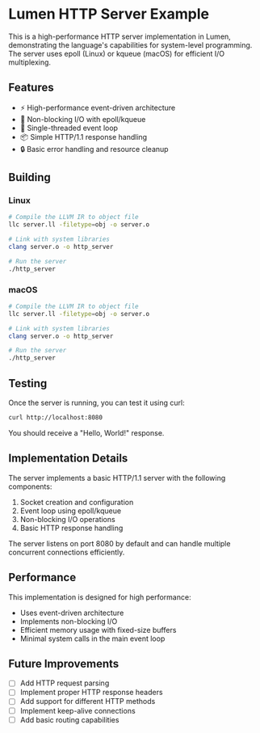 # Lumen HTTP Server Example

This is a high-performance HTTP server implementation in Lumen, demonstrating the language's capabilities for system-level programming. The server uses epoll (Linux) or kqueue (macOS) for efficient I/O multiplexing.

## Features

- ⚡ High-performance event-driven architecture
- 🔄 Non-blocking I/O with epoll/kqueue
- 🚀 Single-threaded event loop
- 📦 Simple HTTP/1.1 response handling
- 🔒 Basic error handling and resource cleanup

## Building

### Linux

```bash
# Compile the LLVM IR to object file
llc server.ll -filetype=obj -o server.o

# Link with system libraries
clang server.o -o http_server

# Run the server
./http_server
```

### macOS

```bash
# Compile the LLVM IR to object file
llc server.ll -filetype=obj -o server.o

# Link with system libraries
clang server.o -o http_server

# Run the server
./http_server
```

## Testing

Once the server is running, you can test it using curl:

```bash
curl http://localhost:8080
```

You should receive a "Hello, World!" response.

## Implementation Details

The server implements a basic HTTP/1.1 server with the following components:

1. Socket creation and configuration
2. Event loop using epoll/kqueue
3. Non-blocking I/O operations
4. Basic HTTP response handling

The server listens on port 8080 by default and can handle multiple concurrent connections efficiently.

## Performance

This implementation is designed for high performance:
- Uses event-driven architecture
- Implements non-blocking I/O
- Efficient memory usage with fixed-size buffers
- Minimal system calls in the main event loop

## Future Improvements

- [ ] Add HTTP request parsing
- [ ] Implement proper HTTP response headers
- [ ] Add support for different HTTP methods
- [ ] Implement keep-alive connections
- [ ] Add basic routing capabilities 